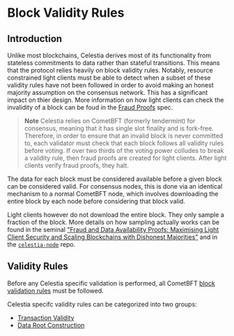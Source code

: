 # Block Validity Rules

## Introduction

Unlike most blockchains, Celestia derives most of its functionality from
stateless commitments to data rather than stateful transitions. This means that
the protocol relies heavily on block validity rules. Notably, resource
constrained light clients must be able to detect when a subset of these validity
rules have not been followed in order to avoid making an honest majority
assumption on the consensus network. This has a significant impact on thier
design. More information on how light clients can check the invalidity of a
block can be foud in the [Fraud Proofs](./fraud_proofs.md) spec.

> **Note** Celestia relies on CometBFT (formerly tendermint) for consensus,
> meaning that it has single slot finality and is fork-free. Therefore, in order
> to ensure that an invalid block is never committed to, each validator must
> check that each block follows all validity rules before voting. If over two
> thirds of the voting power colludes to break a validity rule, then fraud
> proofs are created for light clients. After light clients verify fraud proofs,
> they halt.

The data for each block must be considered available before a given block can be
considered valid. For consensus nodes, this is done via an identical mechanism
to a normal CometBFT node, which involves downloading the entire block by each
node before considering that block valid.

Light clients however do not download the entire block. They only sample a
fraction of the block. More details on how sampling actually works can be found
in the seminal ["Fraud and Data Availability Proofs: Maximising Light Client
Security and Scaling Blockchains with Dishonest
Majorities"](https://arxiv.org/abs/1809.09044) and in the
[`celestia-node`](https://github.com/celestiaorg/celestia-node) repo.

## Validity Rules

Before any Celestia specific validation is performed, all CometBFT [block
validation
rules](https://github.com/cometbft/cometbft/blob/v0.34.28/spec/core/data_structures.md#block)
must be followed.

Celestia specifc validity rules can be categorized into two groups:

- [Transaction Validity](../../../x/blob/README.md#validity-rules)
- [Data Root Construction](./data_square_layout.md)
